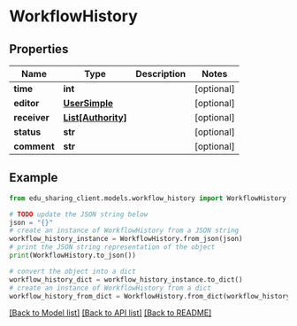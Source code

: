 # WorkflowHistory


## Properties

Name | Type | Description | Notes
------------ | ------------- | ------------- | -------------
**time** | **int** |  | [optional] 
**editor** | [**UserSimple**](UserSimple.md) |  | [optional] 
**receiver** | [**List[Authority]**](Authority.md) |  | [optional] 
**status** | **str** |  | [optional] 
**comment** | **str** |  | [optional] 

## Example

```python
from edu_sharing_client.models.workflow_history import WorkflowHistory

# TODO update the JSON string below
json = "{}"
# create an instance of WorkflowHistory from a JSON string
workflow_history_instance = WorkflowHistory.from_json(json)
# print the JSON string representation of the object
print(WorkflowHistory.to_json())

# convert the object into a dict
workflow_history_dict = workflow_history_instance.to_dict()
# create an instance of WorkflowHistory from a dict
workflow_history_from_dict = WorkflowHistory.from_dict(workflow_history_dict)
```
[[Back to Model list]](../README.md#documentation-for-models) [[Back to API list]](../README.md#documentation-for-api-endpoints) [[Back to README]](../README.md)


